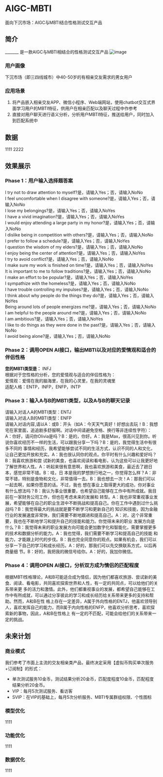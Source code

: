 # AIGC-MBTI
面向下沉市场：AIGC与MBTI结合性格测试交互产品

## 简介
_______ 是一款AIGC与MBTI相结合的性格测试交互产品
![image](https://github.com/Semi-Hacker/AIGC-MBTI/assets/138411034/91783d1f-346a-43d8-bae5-62d61b1c0dde)

### 用户画像
下沉市场（即三四线城市）中40-50岁的有相亲交友需求的男女用户
### 应用场景
1. 将产品嵌入相亲交友APP、微信小程序、Web端网站，使用chatbot交互式界面学习用户的MBTI特征，供用户在相亲匹配以及聊天过程中作参考
2. 直接对用户聊天进行语义分析，分析用户MBTI特征，推送给用户，同时加入到匹配系统中


## 数据
1111
2222


## 效果展示
### Phase 1：用户输入选择题答案  
I try not to draw attention to myself?是，请输入Yes；否，请输入NoNo  
I feel uncomfortable when I disagree with someone?是，请输入Yes；否，请输入NoNo  
I lose my belongings?是，请输入Yes；否，请输入NoYes  
I have a vivid imagination?是，请输入Yes；否，请输入NoYes  
I would enjoy attending a large party in my honor?是，请输入Yes；否，请输入NoNo  
I dislike being in competition with others?是，请输入Yes；否，请输入NoNo  
I prefer to follow a schedule?是，请输入Yes；否，请输入NoYes  
I question the wisdom of my elders?是，请输入Yes；否，请输入NoNo  
I enjoy being the center of attention?是，请输入Yes；否，请输入NoYes  
I try to avoid conflict?是，请输入Yes；否，请输入NoNo  
I make sure my work is finished on time?是，请输入Yes；否，请输入NoYes  
It is important to me to follow traditions?是，请输入Yes；否，请输入NoNo  
I make an effort to be popular?是，请输入Yes；否，请输入NoYes  
I sympathize with the homeless?是，请输入Yes；否，请输入NoNo   
I have trouble controlling my impulses?是，请输入Yes；否，请输入NoNo  
I think about why people do the things they do?是，请输入Yes；否，请输入NoYes  
Being around lots of people energizes me?是，请输入Yes；否，请输入NoNo  
I am helpful to the people around me?是，请输入Yes；否，请输入NoNo  
I am ambitious?是，请输入Yes；否，请输入NoYes  
I like to do things as they were done in the past?是，请输入Yes；否，请输入NoNo  
I avoid being alone?是，请输入Yes；否，请输入NoNo  
### Phase 2：调用OPEN AI接口，输出MBTI以及对应的爱情观和适合的伴侣性格  
**您的MBTI类型是：** INFJ  
根据对于您性格的分析，您的爱情观与适合的伴侣性格为：  
爱情观：爱情在我的脑海里，在我的心灵里，在我的灵魂里  
适配人格：ENTP，INFP，ENFP，INTP  
### Phase 3：输入A与B的MBTI类型，以及A与B的聊天记录  
请输入对话人A的MBTI类型：ENTJ  
请输入对话人B的MBTI类型：ENFP  
请输入对话内容,请以A：或B：开头（如A：今天天气真好！好想出去玩！B：我想宅在家里面，追追剧多舒服啊。对话中间请避免空格、换行等非连续性字符）：  
A：你好，请问你Olivia是吗？B：是的，你好。A：我是Max，很高兴见到你。听说你喜欢经历不一样的生活，可以跟我分享一下吗？B：是的，我觉得生活中有很多不同的 
事情和经历，我希望能够尝试不同的生活方式，认识不同的人和文化，让自己更加开放和充实。A：我也很认同你的观点。你平时有什么兴趣和爱好吗？B：我喜欢旅游和尝
试新的美食，也喜欢阅读和看电影，认为这些可以让我更好地了解世界和人性。A：听起来很有意思啊，我也喜欢旅游和美食，最近去了趟日本，感觉非常不错。B：哇，日
本是我的梦想旅行地之一，你觉得怎么样？A：非常不错，特别是食物和文化，非常值得一去。B：我也想去一次！A：那我们可以一起去啊，如果你愿意的话。不过，我也 
想在事业上取得更大的成功，你对事业有什么想法吗？B：我认为事业很重要，也希望自己能够在工作中有所成就。我目前在一家财务公司工作，但也在考虑未来的发展和 
转型。A：我也非常重视事业发展，希望能够在自己的职业生涯中不断挑战和提高自己。你在工作中遇到过什么挑战吗？B：我觉得最大的挑战就是要不断学习和更新自己的
知识和技能，因为金融行业的发展速度非常快，我们需要不断地跟进和提高自己。A：对，这个非常重要，我也在不断地学习和提升自己的技能和能力。你觉得未来的职业 
发展方向是什么？B：我觉得未来的职业发展方向可能会更加数字化和智能化，需要掌握更多的技术和数据分析的能力。A：我也觉得，我们需要不断学习和提高自己的技能
和能力，才能跟上时代的步伐。B：我也完全同意你的观点。如果有机会，我们可以分享一下自己的学习和成长经历。A：好的，那我们可以先交换联系方式，以后再商量细
节。B：好的，我把我的微信号给你。A：好的，我加你微信。
### Phase 4：调用OPEN AI接口，分析双方成为情侣的匹配程度  
根据MBTI性格理论，A和B可能适合成为情侣，因为他们都喜欢旅游、尝试新的美食、阅读、看电影，共同喜欢探索世界和人性，有一定的共同点，可以给他们的关系带来更
多的活力和激情。此外，他们都重视事业的发展，都希望自己能够在工作中有所成就，可以通过分享彼此的学习和成长经历给关系带来更多的支持和帮助。然而，A和B在性
格上存在一定差异，A属于外向性格的ENTJ，他喜欢领导别人，喜欢发挥自己的能力，而B属于内向性格的ENFP，他喜欢分析思考，喜欢探索新的事物，因此，A和B在性格上
有一定的不匹配，可能会给他们的关系带来一定的挑战。

## 未来计划
### 商业模式
我们参考了市面上主流的交友相亲类产品，最终决定采用【虚拟币购买单次服务+订阅制】的形式：
- 单次测试服务10金币，测试结果分析20金币，匹配度程度10金币，匹配程度结果分析20金币。
- VIP：每月5次测试服务、看访客
- SVIP：在VIP的基础上，每月5次分析服务、MBTI专属群组权限、个性图标

### 模型优化
1111

### 功能优化
1111

### 数据优化
1111
